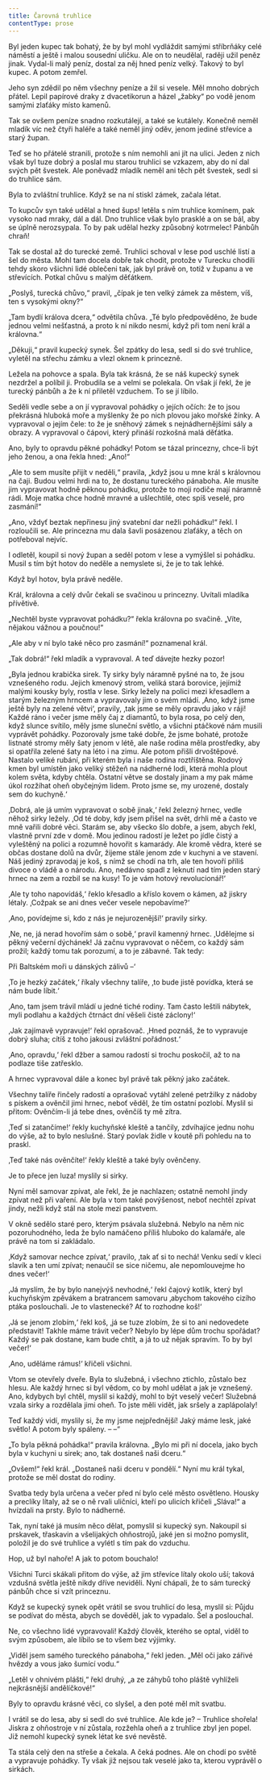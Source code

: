 ```yaml
---
title: Čarovná truhlice
contentType: prose
---
```


<section>

Byl jeden kupec tak bohatý, že by byl mohl vydláždit samými stříbrňáky celé náměstí a ještě i malou sousední uličku. Ale on to neudělal, raději užil peněz jinak. Vydal-li malý peníz, dostal za něj hned peníz velký. Takový to byl kupec. A potom zemřel.

Jeho syn zdědil po něm všechny peníze a žil si vesele. Měl mnoho dobrých přátel. Lepil papírové draky z dvacetikorun a házel „žabky“ po vodě jenom samými zlaťáky místo kamenů.

Tak se ovšem peníze snadno rozkutálejí, a také se kutálely. Konečně neměl mladík víc než čtyři haléře a také neměl jiný oděv, jenom jediné střevíce a starý župan.

Teď se ho přátelé stranili, protože s ním nemohli ani jít na ulici. Jeden z nich však byl tuze dobrý a poslal mu starou truhlici se vzkazem, aby do ní dal svých pět švestek. Ale poněvadž mladík neměl ani těch pět švestek, sedl si do truhlice sám.

Byla to zvláštní truhlice. Když se na ní stiskl zámek, začala létat.

To kupcův syn také udělal a hned šups! letěla s ním truhlice komínem, pak vysoko nad mraky, dál a dál. Dno truhlice však bylo prasklé a on se bál, aby se úplně nerozsypala. To by pak udělal hezky způsobný kotrmelec! Pánbůh chraň!

Tak se dostal až do turecké země. Truhlici schoval v lese pod uschlé listí a šel do města. Mohl tam docela dobře tak chodit, protože v Turecku chodili tehdy skoro všichni lidé oblečeni tak, jak byl právě on, totiž v županu a ve střevících. Potkal chůvu s malým děťátkem.

„Poslyš, turecká chůvo,“ pravil, „čípak je ten velký zámek za městem, víš, ten s vysokými okny?“

„Tam bydlí králova dcera,“ odvětila chůva. „Té bylo předpověděno, že bude jednou velmi nešťastná, a proto k ní nikdo nesmí, když při tom není král a královna.“

„Děkuji,“ pravil kupecký synek. Šel zpátky do lesa, sedl si do své truhlice, vyletěl na střechu zámku a vlezl oknem k princezně.

Ležela na pohovce a spala. Byla tak krásná, že se náš kupecký synek nezdržel a políbil ji. Probudila se a velmi se polekala. On však jí řekl, že je turecký pánbůh a že k ní přiletěl vzduchem. To se jí líbilo.

Seděli vedle sebe a on jí vypravoval pohádky o jejích očích: že to jsou překrásná hluboká moře a myšlenky že po nich plovou jako mořské žínky. A vypravoval o jejím čele: to že je sněhový zámek s nejnádhernějšími sály a obrazy. A vypravoval o čápovi, který přináší rozkošná malá děťátka.

Ano, byly to opravdu pěkné pohádky! Potom se tázal princezny, chce-li být jeho ženou, a ona řekla hned: „Ano!“

„Ale to sem musíte přijít v neděli,“ pravila, „když jsou u mne král s královnou na čaji. Budou velmi hrdi na to, že dostanu tureckého pánaboha. Ale musíte jim vypravovat hodně pěknou pohádku, protože to moji rodiče mají náramně rádi. Moje matka chce hodně mravné a ušlechtilé, otec spíš veselé, pro zasmání!“

„Ano, vždyť beztak nepřinesu jiný svatební dar nežli pohádku!“ řekl. I rozloučili se. Ale princezna mu dala šavli posázenou zlaťáky, a těch on potřeboval nejvíc.

I odletěl, koupil si nový župan a seděl potom v lese a vymýšlel si pohádku. Musil s tím být hotov do neděle a nemyslete si, že je to tak lehké.

Když byl hotov, byla právě neděle.

Král, královna a celý dvůr čekali se svačinou u princezny. Uvítali mladíka přívětivě.

„Nechtěl byste vypravovat pohádku?“ řekla královna po svačině. „Víte, nějakou vážnou a poučnou!“

„Ale aby v ní bylo také něco pro zasmání!“ poznamenal král.

„Tak dobrá!“ řekl mladík a vypravoval. A teď dávejte hezky pozor!

„Byla jednou krabička sirek. Ty sirky byly náramně pyšné na to, že jsou vznešeného rodu. Jejich kmenový strom, veliká stará borovice, jejímiž malými kousky byly, rostla v lese. Sirky ležely na polici mezi křesadlem a starým železným hrncem a vypravovaly jim o svém mládí. ‚Ano, když jsme ještě byly na zelené větvi‘, pravily, ‚tak jsme se měly opravdu jako v ráji! Každé ráno i večer jsme měly čaj z diamantů, to byla rosa, po celý den, když slunce svítilo, měly jsme sluneční světlo, a všichni ptáčkové nám musili vyprávět pohádky. Pozorovaly jsme také dobře, že jsme bohaté, protože listnaté stromy měly šaty jenom v létě, ale naše rodina měla prostředky, aby si opatřila zelené šaty na léto i na zimu. Ale potom přišli drvoštěpové. Nastalo veliké rubání, při kterém byla i naše rodina roztříštěna. Rodový kmen byl umístěn jako veliký stěžeň na nádherné lodi, která mohla plout kolem světa, kdyby chtěla. Ostatní větve se dostaly jinam a my pak máme úkol rozžíhat oheň obyčejným lidem. Proto jsme se, my urozené, dostaly sem do kuchyně.‘

‚Dobrá, ale já umím vypravovat o sobě jinak,‘ řekl železný hrnec, vedle něhož sirky ležely. ‚Od té doby, kdy jsem přišel na svět, drhli mě a často ve mně vařili dobré věci. Starám se, aby všecko šlo dobře, a jsem, abych řekl, vlastně první zde v domě. Mou jedinou radostí je ležet po jídle čistý a vyleštěný na polici a rozumně hovořit s kamarády. Ale kromě vědra, které se občas dostane dolů na dvůr, žijeme stále jenom zde v kuchyni a ve stavení. Náš jediný zpravodaj je koš, s nímž se chodí na trh, ale ten hovoří příliš divoce o vládě a o národu. Ano, nedávno spadl z leknutí nad tím jeden starý hrnec na zem a rozbil se na kusy! To je vám hotový revolucionář!‘

‚Ale ty toho napovídáš,‘ řeklo křesadlo a kříslo kovem o kámen, až jiskry létaly. ‚Cožpak se ani dnes večer vesele nepobavíme?‘

‚Ano, povídejme si, kdo z nás je nejurozenější!‘ pravily sirky.

‚Ne, ne, já nerad hovořím sám o sobě,‘ pravil kamenný hrnec. ‚Udělejme si pěkný večerní dýchánek! Já začnu vypravovat o něčem, co každý sám prožil; každý tomu tak porozumí, a to je zábavné. Tak tedy:

Při Baltském moři u dánských zálivů –‘

‚To je hezký začátek,‘ říkaly všechny talíře, ‚to bude jistě povídka, která se nám bude líbit.‘

‚Ano, tam jsem trávil mládí u jedné tiché rodiny. Tam často leštili nábytek, myli podlahu a každých čtrnáct dní věšeli čisté záclony!‘

‚Jak zajímavě vypravuje!‘ řekl oprašovač. ‚Hned poznáš, že to vypravuje dobrý sluha; cítíš z toho jakousi zvláštní pořádnost.‘

‚Ano, opravdu,‘ řekl džber a samou radostí si trochu poskočil, až to na podlaze tiše zatřesklo.

A hrnec vypravoval dále a konec byl právě tak pěkný jako začátek.

Všechny talíře řinčely radostí a oprašovač vytáhl zelené petržilky z nádoby s pískem a ověnčil jimi hrnec, neboť věděl, že tím ostatní pozlobí. Myslil si přitom: Ověnčím-li já tebe dnes, ověnčíš ty mě zítra.

‚Teď si zatančíme!‘ řekly kuchyňské kleště a tančily, zdvíhajíce jednu nohu do výše, až to bylo neslušné. Starý povlak židle v koutě při pohledu na to praskl.

‚Teď také nás ověnčíte!‘ řekly kleště a také byly ověnčeny.

Je to přece jen luza! myslily si sirky.

Nyní měl samovar zpívat, ale řekl, že je nachlazen; ostatně nemohl jindy zpívat než při vaření. Ale byla v tom také povýšenost, neboť nechtěl zpívat jindy, nežli když stál na stole mezi panstvem.

V okně sedělo staré pero, kterým psávala služebná. Nebylo na něm nic pozoruhodného, leda že bylo namáčeno příliš hluboko do kalamáře, ale právě na tom si zakládalo.

‚Když samovar nechce zpívat,‘ pravilo, ‚tak ať si to nechá! Venku sedí v kleci slavík a ten umí zpívat; nenaučil se sice ničemu, ale nepomlouvejme ho dnes večer!‘

‚Já myslím, že by bylo nanejvýš nevhodné,‘ řekl čajový kotlík, který byl kuchyňským zpěvákem a bratrancem samovaru ‚abychom takového cizího ptáka poslouchali. Je to vlastenecké? Ať to rozhodne koš!‘

‚Já se jenom zlobím,‘ řekl koš, ‚já se tuze zlobím, že si to ani nedovedete představit! Takhle máme trávit večer? Nebylo by lépe dům trochu spořádat? Každý se pak dostane, kam bude chtít, a já to už nějak spravím. To by byl večer!‘

‚Ano, uděláme rámus!‘ křičeli všichni.

Vtom se otevřely dveře. Byla to služebná, i všechno ztichlo, zůstalo bez hlesu. Ale každý hrnec si byl vědom, co by mohl udělat a jak je vznešený. Ano, kdybych byl chtěl, myslil si každý, mohl to být veselý večer! Služebná vzala sirky a rozdělala jimi oheň. To jste měli vidět, jak sršely a zaplápolaly!

Teď každý vidí, myslily si, že my jsme nejpřednější! Jaký máme lesk, jaké světlo! A potom byly spáleny. – –“

„To byla pěkná pohádka!“ pravila královna. „Bylo mi při ní docela, jako bych byla v kuchyni u sirek; ano, tak dostaneš naši dceru.“

„Ovšem!“ řekl král. „Dostaneš naši dceru v pondělí.“ Nyní mu král tykal, protože se měl dostat do rodiny.

Svatba tedy byla určena a večer před ní bylo celé město osvětleno. Housky a preclíky lítaly, až se o ně rvali uličníci, kteří po ulicích křičeli „Sláva!“ a hvízdali na prsty. Bylo to nádherné.

Tak, nyní také já musím něco dělat, pomyslil si kupecký syn. Nakoupil si prskavek, třaskavin a všelijakých ohňostrojů, jaké jen si možno pomyslit, položil je do své truhlice a vylétl s tím pak do vzduchu.

Hop, už byl nahoře! A jak to potom bouchalo!

Všichni Turci skákali přitom do výše, až jim střevíce lítaly okolo uší; taková vzdušná světla ještě nikdy dříve neviděli. Nyní chápali, že to sám turecký pánbůh chce si vzít princeznu.

Když se kupecký synek opět vrátil se svou truhlicí do lesa, myslil si: Půjdu se podívat do města, abych se dověděl, jak to vypadalo. Šel a poslouchal.

Ne, co všechno lidé vypravovali! Každý člověk, kterého se optal, viděl to svým způsobem, ale líbilo se to všem bez výjimky.

„Viděl jsem samého tureckého pánaboha,“ řekl jeden. „Měl oči jako zářivé hvězdy a vous jako šumící vodu.“

„Letěl v ohnivém plášti,“ řekl druhý, „a ze záhybů toho pláště vyhlíželi nejkrásnější andělíčkové!“

Byly to opravdu krásné věci, co slyšel, a den poté měl mít svatbu.

I vrátil se do lesa, aby si sedl do své truhlice. Ale kde je? – Truhlice shořela! Jiskra z ohňostroje v ní zůstala, rozžehla oheň a z truhlice zbyl jen popel. Již nemohl kupecký synek létat ke své nevěstě.

Ta stála celý den na střeše a čekala. A čeká podnes. Ale on chodí po světě a vypravuje pohádky. Ty však již nejsou tak veselé jako ta, kterou vyprávěl o sirkách.

</section>

[^1]: _hindská_ – indická

[^2]: _Etna_ – sopka na Sicílii

[^3]: _Vesuv_ – sopka v jižní Itálii, nedaleko města Neapole

[^4]: _brslenky_ – kožené selské kalhoty

[^5]: _dryády_ – sluly ve starověkém bájesloví víly, jejichž život úzce souvisel se životem stromů

[^6]: _Frederigsberg_ je předměstí Kodaně; vyniká výstavností

[^7]: _červená vlajka s bílým křížem_ – vlajka království dánského

[^8]: _Ezop_ – nejproslulejší skladatel bajek, Řek, který žil v 6. stol. před n. l.

[^9]: _Sokrates_ – slavný řecký filozof z 5. stol. před n. l.
